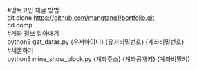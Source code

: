 #맹트코인 채굴 방법    
git clone https://github.com/mangtang1/portfolio.git     
cd comp       
#계좌 정보 알아내기     
python3 get_datas.py {유저아이디} {유저비밀번호} {계좌비밀번호}      
#채굴하기      
python3 mine_show_block.py {계좌주소} {계좌공개키} {계좌비밀키}     

